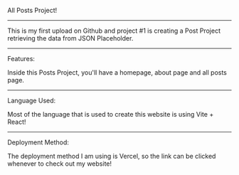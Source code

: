 All Posts Project!
____________________
This is my first upload on Github and project #1 is creating a Post Project retrieving the data from JSON Placeholder.

____________________
Features:

Inside this Posts Project, you'll have a homepage, about page and all posts page.

____________________
Language Used:

Most of the language that is used to create this website is using Vite + React!

____________________
Deployment Method:

The deployment method I am using is Vercel, so the link can be clicked whenever to check out my website!
